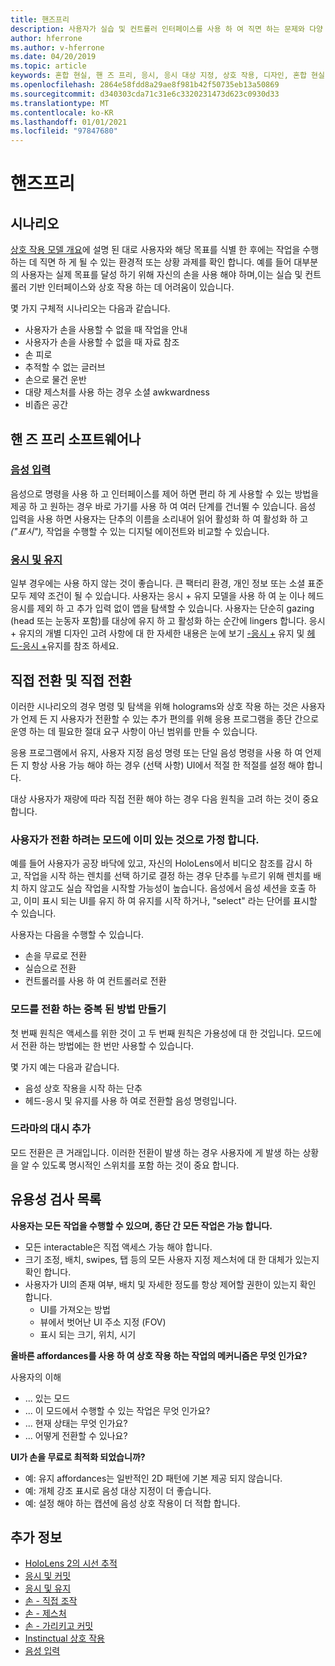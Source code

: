 ```yaml
---
title: 핸즈프리
description: 사용자가 실습 및 컨트롤러 인터페이스를 사용 하 여 직면 하는 문제와 다양 한 실습에 대 한 대안에 대해 알아보세요.
author: hferrone
ms.author: v-hferrone
ms.date: 04/20/2019
ms.topic: article
keywords: 혼합 현실, 핸 즈 프리, 응시, 응시 대상 지정, 상호 작용, 디자인, 혼합 현실 헤드셋, windows mixed Reality 헤드셋, 가상 현실 헤드셋, HoloLens, MRTK, 혼합 현실 도구 키트, 음성 입력, 유용성
ms.openlocfilehash: 2864e58fdd8a29ae8f981b42f50735eb13a50869
ms.sourcegitcommit: d340303cda71c31e6c3320231473d623c0930d33
ms.translationtype: MT
ms.contentlocale: ko-KR
ms.lasthandoff: 01/01/2021
ms.locfileid: "97847680"
---
```

# <a name="hands-free"></a>핸즈프리

## <a name="scenarios"></a>시나리오

[상호 작용 모델 개요](interaction-fundamentals.md)에 설명 된 대로 사용자와 해당 목표를 식별 한 후에는 작업을 수행 하는 데 직면 하 게 될 수 있는 환경적 또는 상황 과제를 확인 합니다. 예를 들어 대부분의 사용자는 실제 목표를 달성 하기 위해 자신의 손을 사용 해야 하며,이는 실습 및 컨트롤러 기반 인터페이스와 상호 작용 하는 데 어려움이 있습니다.

몇 가지 구체적 시나리오는 다음과 같습니다. 
* 사용자가 손을 사용할 수 없을 때 작업을 안내
* 사용자가 손을 사용할 수 없을 때 자료 참조
* 손 피로
* 추적할 수 없는 글러브
* 손으로 물건 운반
* 대량 제스처를 사용 하는 경우 소셜 awkwardness
* 비좁은 공간

## <a name="hands-free-modalities"></a>핸 즈 프리 소프트웨어나

### <a name="voice-input"></a>[음성 입력 ](voice-input.md)

음성으로 명령을 사용 하 고 인터페이스를 제어 하면 편리 하 게 사용할 수 있는 방법을 제공 하 고 원하는 경우 바로 가기를 사용 하 여 여러 단계를 건너뛸 수 있습니다. 음성 입력을 사용 하면 사용자는 단추의 이름을 소리내어 읽어 활성화 하 여 활성화 하 고 _("표시"),_ 작업을 수행할 수 있는 디지털 에이전트와 비교할 수 있습니다.

### <a name="gaze-and-dwell"></a>[응시 및 유지](gaze-and-dwell.md)

일부 경우에는 사용 하지 않는 것이 좋습니다. 큰 팩터리 환경, 개인 정보 또는 소셜 표준 모두 제약 조건이 될 수 있습니다. 사용자는 응시 + 유지 모델을 사용 하 여 눈 이나 헤드 응시를 제외 하 고 추가 입력 없이 앱을 탐색할 수 있습니다. 사용자는 단순히 gazing (head 또는 눈동자 포함)를 대상에 유지 하 고 활성화 하는 순간에 lingers 합니다. 응시 + 유지의 개별 디자인 고려 사항에 대 한 자세한 내용은 눈에 보기 [-응시 +](gaze-and-dwell-eyes.md) 유지 및 [헤드-응시 +](gaze-and-dwell-head.md)유지를 참조 하세요.

## <a name="transitioning-in-and-out-of-hands-free"></a>직접 전환 및 직접 전환

이러한 시나리오의 경우 명령 및 탐색을 위해 holograms와 상호 작용 하는 것은 사용자가 언제 든 지 사용자가 전환할 수 있는 추가 편의를 위해 응용 프로그램을 종단 간으로 운영 하는 데 필요한 절대 요구 사항이 아닌 범위를 만들 수 있습니다. 

응용 프로그램에서 유지, 사용자 지정 음성 명령 또는 단일 음성 명령을 사용 하 여 언제 든 지 항상 사용 가능 해야 하는 경우 (선택 사항) UI에서 적절 한 적절를 설정 해야 합니다. 

대상 사용자가 재량에 따라 직접 전환 해야 하는 경우 다음 원칙을 고려 하는 것이 중요 합니다.

### <a name="assume-the-user-is-already-in-the-mode-that-they-want-to-switch-to"></a>사용자가 전환 하려는 모드에 이미 있는 것으로 가정 합니다.
예를 들어 사용자가 공장 바닥에 있고, 자신의 HoloLens에서 비디오 참조를 감시 하 고, 작업을 시작 하는 렌치를 선택 하기로 결정 하는 경우 단추를 누르기 위해 렌치를 배치 하지 않고도 실습 작업을 시작할 가능성이 높습니다. 음성에서 음성 세션을 호출 하 고, 이미 표시 되는 UI를 유지 하 여 유지를 시작 하거나, "select" 라는 단어를 표시할 수 있습니다.

사용자는 다음을 수행할 수 있습니다. 
* 손을 무료로 전환
* 실습으로 전환
* 컨트롤러를 사용 하 여 컨트롤러로 전환 

### <a name="create-redundant-ways-to-switch-modes"></a>모드를 전환 하는 중복 된 방법 만들기

첫 번째 원칙은 액세스를 위한 것이 고 두 번째 원칙은 가용성에 대 한 것입니다. 모드에서 전환 하는 방법에는 한 번만 사용할 수 있습니다. 

몇 가지 예는 다음과 같습니다. 
* 음성 상호 작용을 시작 하는 단추
* 헤드-응시 및 유지를 사용 하 여로 전환할 음성 명령입니다.

### <a name="add-a-dash-of-drama"></a>드라마의 대시 추가

모드 전환은 큰 거래입니다. 이러한 전환이 발생 하는 경우 사용자에 게 발생 하는 상황을 알 수 있도록 명시적인 스위치를 포함 하는 것이 중요 합니다. 

## <a name="usability-checklist"></a>유용성 검사 목록

**사용자는 모든 작업을 수행할 수 있으며, 종단 간 모든 작업은 가능 합니다.**
* 모든 interactable은 직접 액세스 가능 해야 합니다.
* 크기 조정, 배치, swipes, 탭 등의 모든 사용자 지정 제스처에 대 한 대체가 있는지 확인 합니다.
* 사용자가 UI의 존재 여부, 배치 및 자세한 정도를 항상 제어할 권한이 있는지 확인 합니다.
    * UI를 가져오는 방법
    * 뷰에서 벗어난 UI 주소 지정 (FOV)
    * 표시 되는 크기, 위치, 시기

**올바른 affordances를 사용 하 여 상호 작용 하는 작업의 메커니즘은 무엇 인가요?**

사용자의 이해
* ... 있는 모드
* ... 이 모드에서 수행할 수 있는 작업은 무엇 인가요?
* ... 현재 상태는 무엇 인가요?
* ... 어떻게 전환할 수 있나요?
    
**UI가 손을 무료로 최적화 되었습니까?**   

* 예: 유지 affordances는 일반적인 2D 패턴에 기본 제공 되지 않습니다.
* 예: 개체 강조 표시로 음성 대상 지정이 더 좋습니다.
* 예: 설정 해야 하는 캡션에 음성 상호 작용이 더 적합 합니다.

## <a name="see-also"></a>추가 정보

* [HoloLens 2의 시선 추적](eye-tracking.md)
* [응시 및 커밋](gaze-and-commit.md)
* [응시 및 유지](gaze-and-dwell.md)
* [손 - 직접 조작](direct-manipulation.md)
* [손 - 제스처](gaze-and-commit.md#composite-gestures)
* [손 - 가리키고 커밋](point-and-commit.md)
* [Instinctual 상호 작용](interaction-fundamentals.md)
* [음성 입력 ](voice-input.md)
